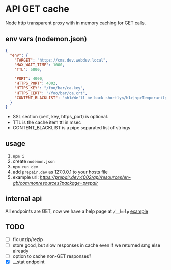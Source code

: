API GET cache
=============

Node http transparent proxy with in memory caching for GET calls.

## env vars (nodemon.json)

```json
{
  "env": {
    "TARGET": "https://cms.dev.webdev.local",
    "MAX_WAIT_TIME": 1000,
    "TTL": 5000,

    "PORT": 4000,
    "HTTPS_PORT": 4002,
    "HTTPS_KEY": "/foo/bar/ca.key",
    "HTTPS_CERT": "/foo/bar/ca.crt",
    "CONTENT_BLACKLIST": "<h1>We'll be back shortly</h1>|<p>Temporarily unavailable due to maintenance</p>|>Initialization failed</h1>"
  }
}
```

* SSL section (cert, key, https_port) is optional.
* TTL is the cache item ttl in msec
* CONTENT_BLACKLIST is a pipe separated list of strings

## usage

1. `npm i`
2. create `nodemon.json`
3. `npm run dev`
4. add `prepair.dev` as 127.0.0.1 to your hosts file
5. example url: _https://prepair.dev:4002/api/resources/en-gb/commonresources?package=prepair_

## internal api

All endpoints are GET, now we have a help page at `/__help`
[example](http://localhost:4000/_help)

## TODO

- [ ] fix unzip/rezip
- [ ] store good, but slow responses in cache even if we returned smg else already 
- [ ] option to cache non-GET responses?
- [x] __stat endpoint
